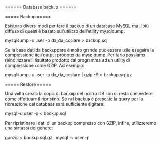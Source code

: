 
====== Database backup ======


===== Backup =====

Esistono diversi modi per fare il backup di un database MySQL ma il più diffuso di questi è basato sul'utilizzo dell'utility mysqldump.

  mysqldump -u user -p db_da_copiare > backup.sql

Se la base dati da backuppare è molto grande può essere utile eseguire la compressione dell'output prodotto da mysqldump. Per farlo possiamo reindirizzare il risultato prodotto dal programma ad un utility di compressione come GZIP. Ad esempio:

  mysqldump -u user -p db_da_copiare | gzip -9 > backup.sql.gz

===== Restore =====

Una volta creata la copia di backup del nostro DB non ci resta che vedere come effettuare il ripristino. Se nel backup è presente la query per la ricreazione del database sarà sufficiente digitare:

  mysql -u user -p < backup.sql
  
Per ripristinare i dati di un backup compresso con GZIP, infine, utilizzeremo una sintassi del genere:

  gunzip < backup.sql.gz | mysql -u user -p